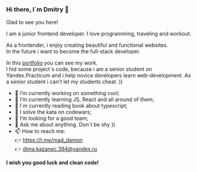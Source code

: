 ### Hi there, I`m Dmitry 👋  

Glad to see you here!  
  
I am a junior frontend developer. I love programming, traveling and workout.  
  
As a frontender, i enjoy creating beautiful and functional websites.  
In the future i want to become the full-stack developer.
  
In this <a href="https://portfolio.students.nomoreparties.space/" target="_blank" rel="noopener noreferrer">portfolio</a> you can see my work.  
I hid some project`s code, because i am a senior student on Yandex.Practicum and i help novice developers learn web-development. As a senior student i can't let my students cheat. ))  

- 🔭 I’m currently working on something cool;
- 🌱 I’m currently learning JS, React and all around of them;
- :open_book: I`m currently reading book about typescript;
- :exploding_head: I solve the kata on codewars;
- 🤔 I’m looking for a good team;
- 💬 Ask me about anything. Don`t be shy ))
- 📫 How to reach me:  
  :point_right: https://t.me/mad_damon  
  :point_right: dima.kazanec.394@yandex.ru  
    
    

**I wish you good luck and clean code!**
<!--
**DNWD843/DNWD843** is a ✨ _special_ ✨ repository because its `README.md` (this file) appears on your GitHub profile.

Here are some ideas to get you started:

- 🔭 I’m currently working on ...
- 🌱 I’m currently learning ...
- 👯 I’m looking to collaborate on ...
- 🤔 I’m looking for help with ...
- 💬 Ask me about ...
- 📫 How to reach me: ...
- 😄 Pronouns: ...
- ⚡ Fun fact: ...
-->
